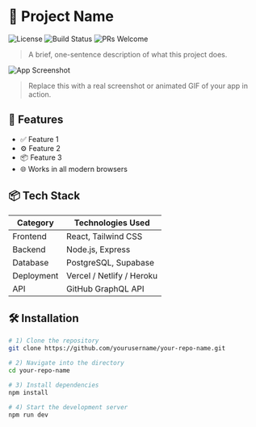 # 🌟 Project Name
![License](https://img.shields.io/badge/license-MIT-blue.svg)
![Build Status](https://img.shields.io/badge/build-passing-brightgreen.svg)
![PRs Welcome](https://img.shields.io/badge/PRs-welcome-purple.svg)

> A brief, one-sentence description of what this project does.

![App Screenshot](https://raw.githubusercontent.com/salim-mohamed-98/test-repository/0056f9e7e19c5d6a473160a07ad30bac96d4a2cb/test_repository_image.jpg)

> Replace this with a real screenshot or animated GIF of your app in action.


## 🚀 Features

- ✅ Feature 1
- ⚙️ Feature 2
- 📦 Feature 3
- 🌐 Works in all modern browsers

## 📦 Tech Stack

| Category    | Technologies Used                  |
|-------------|-------------------------------------|
| Frontend    | React, Tailwind CSS                 |
| Backend     | Node.js, Express                   |
| Database    | PostgreSQL, Supabase               |
| Deployment  | Vercel / Netlify / Heroku          |
| API         | GitHub GraphQL API                 |


## 🛠️ Installation

```bash
# 1) Clone the repository
git clone https://github.com/yourusername/your-repo-name.git

# 2) Navigate into the directory
cd your-repo-name

# 3) Install dependencies
npm install

# 4) Start the development server
npm run dev

